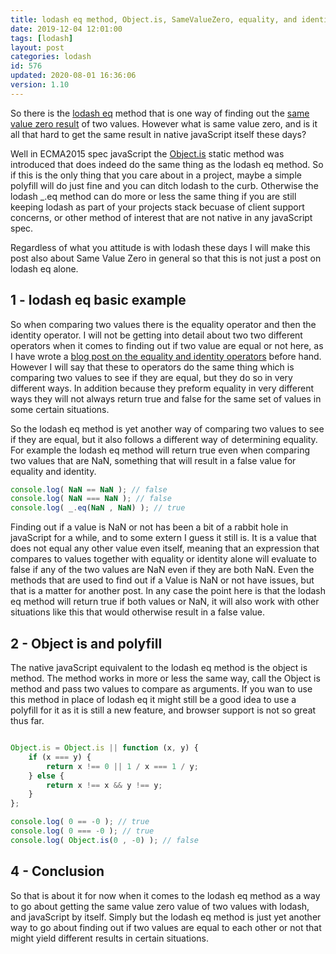 ```yaml
---
title: lodash eq method, Object.is, SameValueZero, equality, and identity
date: 2019-12-04 12:01:00
tags: [lodash]
layout: post
categories: lodash
id: 576
updated: 2020-08-01 16:36:06
version: 1.10
---
```


So there is the [lodash eq](https://lodash.com/docs/4.17.15#eq) method that is one way of finding out the [same value zero result](http://ecma-international.org/ecma-262/7.0/#sec-samevaluezero) of two values. However what is same value zero, and is it all that hard to get the same result in native javaScript itself these days? 

Well in ECMA2015 spec javaScript the [Object.is](https://developer.mozilla.org/en-US/docs/Web/JavaScript/Reference/Global_Objects/Object/is) static method was introduced that does indeed do the same thing as the lodash eq method. So if this is the only thing that you care about in a project, maybe a simple polyfill will do just fine and you can ditch lodash to the curb. Otherwise the lodash \_.eq method can do more or less the same thing if you are still keeping lodash as part of your projects stack becuase of client support concerns, or other method of interest that are not native in any javaScript spec. 

Regardless of what you attitude is with lodash these days I will make this post also about Same Value Zero in general so that this is not just a post on lodash eq alone.

<!-- more -->

## 1 - lodash eq basic example

So when comparing two values there is the equality operator and then the identity operator. I will not be getting into detail about two two different operators when it comes to finding out if two value are equal or not here, as I have wrote a [blog post on the equality and identity operators](/2019/02/06/js-javascript-equals/) before hand. However I will say that these to operators do the same thing which is comparing two values to see if they are equal, but they do so in very different ways. In addition because they preform equality in very different ways they will not always return true and false for the same set of values in some certain situations.

So the lodash eq method is yet another way of comparing two values to see if they are equal, but it also follows a different way of determining equality. For example the lodash eq method will return true even when comparing two values that are NaN, something that will result in a false value for equality and identity.

```js
console.log( NaN == NaN ); // false
console.log( NaN === NaN ); // false
console.log( _.eq(NaN , NaN) ); // true
```

Finding out if a value is NaN or not has been a bit of a rabbit hole in javaScript for a while, and to some extern I guess it still is. It is a value that does not equal any other value even itself, meaning that an expression that compares to values together with equality or identity alone will evaluate to false if any of the two values are NaN even if they are both NaN. Even the methods that are used to find out if a Value is NaN or not have issues, but that is a matter for another post. In any case the point here is that the lodash eq method will return true if both values or NaN, it will also work with other situations like this that would otherwise result in a false value.

## 2 - Object is and polyfill

The native javaScript equivalent to the lodash eq method is the object is method. The method works in more or less the same way, call the Object is method and pass two values to compare as arguments. If you wan to use this method in place of lodash eq it might still be a good idea to use a polyfill for it as it is still a new feature, and browser support is not so great thus far.

```js

Object.is = Object.is || function (x, y) {
    if (x === y) { 
        return x !== 0 || 1 / x === 1 / y;
    } else {
        return x !== x && y !== y;
    }
};

console.log( 0 == -0 ); // true
console.log( 0 === -0 ); // true
console.log( Object.is(0 , -0) ); // false
```

## 4 - Conclusion

So that is about it for now when it comes to the lodash eq method as a way to go about getting the same value zero value of two values with lodash, and javaScript by itself. Simply but the lodash eq method is just yet another way to go about finding out if two values are equal to each other or not that might yield different results in certain situations.
